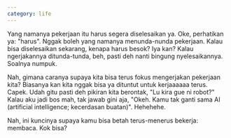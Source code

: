 ```yaml
---
category: life
---
```


Yang namanya pekerjaan itu harus segera diselesaikan ya. Oke, perhatikan ya: "harus". Nggak boleh yang namanya menunda-nunda pekerjaan. Kalau bisa diselesaikan sekarang, kenapa harus besok? Iya kan? Kalau ngerjakannya ditunda-tunda, beh, pasti deh nanti bingung nyelesaikannya. Soalnya numpuk.

Nah, gimana caranya supaya kita bisa terus fokus mengerjakan pekerjaan kita? Biasanya kan kita nggak bisa ya dituntut untuk kerjaaaaaa terus. Capek. Udah gitu pasti deh pikiran kita berontak, "Lu kira gue ni robot?" Kalau aku jadi bos mah, tak jawab gini aja, "Okeh. Kamu tak ganti sama AI (artificial intelligence; kecerdasan buatan)". Hehehehe.

Nah, ini kuncinya supaya kamu bisa betah terus-menerus bekerja: membaca. Kok bisa?

